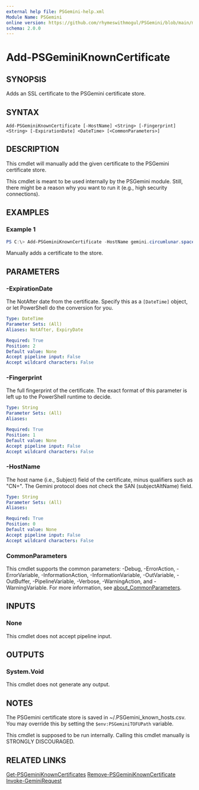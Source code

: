 ```yaml
---
external help file: PSGemini-help.xml
Module Name: PSGemini
online version: https://github.com/rhymeswithmogul/PSGemini/blob/main/man/en-US/Add-PSGeminiKnownCertificate.md
schema: 2.0.0
---
```


# Add-PSGeminiKnownCertificate

## SYNOPSIS
Adds an SSL certificate to the PSGemini certificate store.

## SYNTAX

```
Add-PSGeminiKnownCertificate [-HostName] <String> [-Fingerprint] <String> [-ExpirationDate] <DateTime> [<CommonParameters>]
```

## DESCRIPTION
This cmdlet will manually add the given certificate to the PSGemini certificate store.

This cmdlet is meant to be used internally by the PSGemini module.  Still, there might be a reason why you want to run it (e.g., high security connections).

## EXAMPLES

### Example 1
```powershell
PS C:\> Add-PSGeminiKnownCertificate -HostName gemini.circumlunar.space -Fingerprint 04A89008021E8F7AD7C73498D9147CC1D1122858FDB02DE0D50F82491F8CAF7CD525A2B410A20871A6AC7DB75AF7A1CE04C2F6628378108F8D6AB38EB8748D79BD -ExpirationDate (Get-Date 10/03/2025 09:50:37)
```

Manually adds a certificate to the store.

## PARAMETERS

### -ExpirationDate
The NotAfter date from the certificate.  Specify this as a `[DateTime]` object, or let PowerShell do the conversion for you.

```yaml
Type: DateTime
Parameter Sets: (All)
Aliases: NotAfter, ExpiryDate

Required: True
Position: 2
Default value: None
Accept pipeline input: False
Accept wildcard characters: False
```

### -Fingerprint
The full fingerprint of the certificate.  The exact format of this parameter is left up to the PowerShell runtime to decide.

```yaml
Type: String
Parameter Sets: (All)
Aliases:

Required: True
Position: 1
Default value: None
Accept pipeline input: False
Accept wildcard characters: False
```

### -HostName
The host name (i.e., Subject) field of the certificate, minus qualifiers such as "CN=".  The Gemini protocol does not check the SAN (subjectAltName) field.

```yaml
Type: String
Parameter Sets: (All)
Aliases:

Required: True
Position: 0
Default value: None
Accept pipeline input: False
Accept wildcard characters: False
```

### CommonParameters
This cmdlet supports the common parameters: -Debug, -ErrorAction, -ErrorVariable, -InformationAction, -InformationVariable, -OutVariable, -OutBuffer, -PipelineVariable, -Verbose, -WarningAction, and -WarningVariable. For more information, see [about_CommonParameters](http://go.microsoft.com/fwlink/?LinkID=113216).

## INPUTS

### None
This cmdlet does not accept pipeline input.

## OUTPUTS

### System.Void
This cmdlet does not generate any output.

## NOTES
The PSGemini certificate store is saved in ~/.PSGemini_known_hosts.csv.  You may override this by setting the `$env:PSGeminiTOFUPath` variable.

This cmdlet is supposed to be run internally.  Calling this cmdlet manually is STRONGLY DISCOURAGED.

## RELATED LINKS

[Get-PSGeminiKnownCertificates]()
[Remove-PSGeminiKnownCertificate]()
[Invoke-GeminiRequest]()